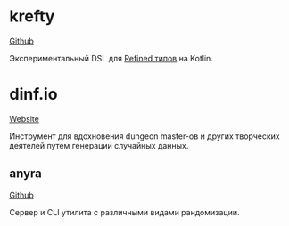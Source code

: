 # krefty

[Github](https://github.com/ustits/krefty)

Экспериментальный DSL для [Refined типов](https://en.wikipedia.org/wiki/Refinement_type) на Kotlin. 

# dinf.io

[Website](https://dinf.io)

Инструмент для вдохновения dungeon master-ов и других творческих деятелей путем генерации случайных данных.

## anyra

[Github](https://github.com/ustits/anyra)

Сервер и CLI утилита с различными видами рандомизации.
